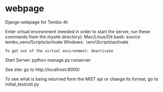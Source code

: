 # webpage
Django webpage for Tembo-AI


Enter virtual environment (needed in order to start the server, run these commands from the mysite directory):
    Mac/Linux/Git bash: source tembo_venv/Scripts/activate
    Windows: .\env\Scripts\activate

    To get out of the virtual environment: deactivate

Start Server:
    python manage.py runserver

See site:
    go to http://localhost:8000/



To see what is being returned form the MIST api or change its format, go to initial_test/util.py
